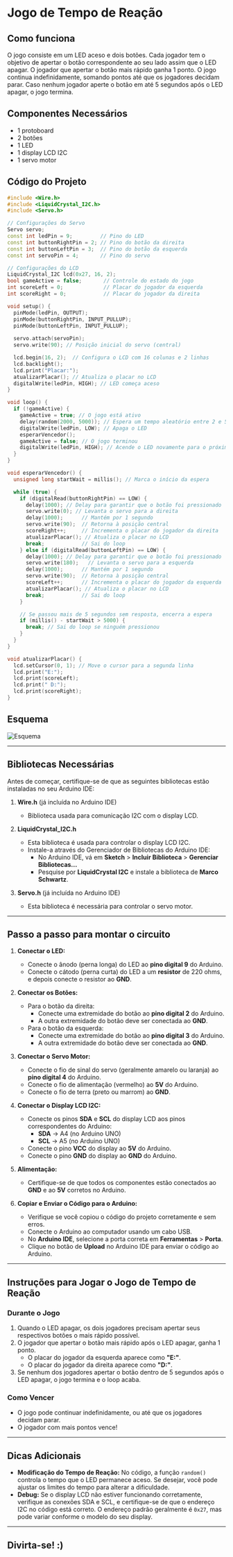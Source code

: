 # Jogo de Tempo de Reação

## Como funciona

O jogo consiste em um LED aceso e dois botões. Cada jogador tem o objetivo de apertar o botão correspondente ao seu lado assim que o LED apagar. O jogador que apertar o botão mais rápido ganha 1 ponto. O jogo continua indefinidamente, somando pontos até que os jogadores decidam parar. Caso nenhum jogador aperte o botão em até 5 segundos após o LED apagar, o jogo termina.

## Componentes Necessários

- 1 protoboard
- 2 botões
- 1 LED
- 1 display LCD I2C
- 1 servo motor

## Código do Projeto

```cpp
#include <Wire.h>
#include <LiquidCrystal_I2C.h>
#include <Servo.h>

// Configurações do Servo
Servo servo;
const int ledPin = 9;         // Pino do LED
const int buttonRightPin = 2; // Pino do botão da direita
const int buttonLeftPin = 3;  // Pino do botão da esquerda
const int servoPin = 4;       // Pino do servo

// Configurações do LCD
LiquidCrystal_I2C lcd(0x27, 16, 2);
bool gameActive = false;       // Controle do estado do jogo
int scoreLeft = 0;             // Placar do jogador da esquerda
int scoreRight = 0;            // Placar do jogador da direita

void setup() {
  pinMode(ledPin, OUTPUT);
  pinMode(buttonRightPin, INPUT_PULLUP); 
  pinMode(buttonLeftPin, INPUT_PULLUP);  
  
  servo.attach(servoPin);
  servo.write(90); // Posição inicial do servo (central)

  lcd.begin(16, 2);  // Configura o LCD com 16 colunas e 2 linhas
  lcd.backlight();
  lcd.print("Placar:");
  atualizarPlacar(); // Atualiza o placar no LCD
  digitalWrite(ledPin, HIGH); // LED começa aceso
}

void loop() {
  if (!gameActive) {
    gameActive = true; // O jogo está ativo
    delay(random(2000, 5000)); // Espera um tempo aleatório entre 2 e 5 segundos
    digitalWrite(ledPin, LOW); // Apaga o LED
    esperarVencedor();
    gameActive = false; // O jogo terminou
    digitalWrite(ledPin, HIGH); // Acende o LED novamente para o próximo jogo
  }
}

void esperarVencedor() {
  unsigned long startWait = millis(); // Marca o início da espera

  while (true) {
    if (digitalRead(buttonRightPin) == LOW) {
      delay(1000); // Delay para garantir que o botão foi pressionado
      servo.write(0); // Levanta o servo para a direita
      delay(1000);      // Mantém por 1 segundo
      servo.write(90);  // Retorna à posição central
      scoreRight++;     // Incrementa o placar do jogador da direita
      atualizarPlacar(); // Atualiza o placar no LCD
      break;            // Sai do loop
    } else if (digitalRead(buttonLeftPin) == LOW) {
      delay(1000); // Delay para garantir que o botão foi pressionado
      servo.write(180);   // Levanta o servo para a esquerda
      delay(1000);      // Mantém por 1 segundo
      servo.write(90);  // Retorna à posição central
      scoreLeft++;      // Incrementa o placar do jogador da esquerda
      atualizarPlacar(); // Atualiza o placar no LCD
      break;            // Sai do loop
    }

    // Se passou mais de 5 segundos sem resposta, encerra a espera
    if (millis() - startWait > 5000) {
      break; // Sai do loop se ninguém pressionou
    }
  }
}

void atualizarPlacar() {
  lcd.setCursor(0, 1); // Move o cursor para a segunda linha
  lcd.print("E:"); 
  lcd.print(scoreLeft); 
  lcd.print(" D:"); 
  lcd.print(scoreRight);
}
```
## Esquema 
![Esquema](https://github.com/user-attachments/assets/269f0bea-2242-45f2-8592-9a65be884678)


---

## Bibliotecas Necessárias

Antes de começar, certifique-se de que as seguintes bibliotecas estão instaladas no seu Arduino IDE:

1. **Wire.h** (já incluída no Arduino IDE)
   - Biblioteca usada para comunicação I2C com o display LCD.

2. **LiquidCrystal_I2C.h**
   - Esta biblioteca é usada para controlar o display LCD I2C.
   - Instale-a através do Gerenciador de Bibliotecas do Arduino IDE:
     - No Arduino IDE, vá em **Sketch** > **Incluir Biblioteca** > **Gerenciar Bibliotecas...**
     - Pesquise por **LiquidCrystal I2C** e instale a biblioteca de **Marco Schwartz**.

3. **Servo.h** (já incluída no Arduino IDE)
   - Esta biblioteca é necessária para controlar o servo motor.

---
## Passo a passo para montar o circuito

1. **Conectar o LED:**
   - Conecte o ânodo (perna longa) do LED ao **pino digital 9** do Arduino.
   - Conecte o cátodo (perna curta) do LED a um **resistor** de 220 ohms, e depois conecte o resistor ao **GND**.

2. **Conectar os Botões:**
   - Para o botão da direita:
     - Conecte uma extremidade do botão ao **pino digital 2** do Arduino.
     - A outra extremidade do botão deve ser conectada ao **GND**.
   - Para o botão da esquerda:
     - Conecte uma extremidade do botão ao **pino digital 3** do Arduino.
     - A outra extremidade do botão deve ser conectada ao **GND**.

3. **Conectar o Servo Motor:**
   - Conecte o fio de sinal do servo (geralmente amarelo ou laranja) ao **pino digital 4** do Arduino.
   - Conecte o fio de alimentação (vermelho) ao **5V** do Arduino.
   - Conecte o fio de terra (preto ou marrom) ao **GND**.

4. **Conectar o Display LCD I2C:**
   - Conecte os pinos **SDA** e **SCL** do display LCD aos pinos correspondentes do Arduino:
     - **SDA** → A4 (no Arduino UNO)
     - **SCL** → A5 (no Arduino UNO)
   - Conecte o pino **VCC** do display ao **5V** do Arduino.
   - Conecte o pino **GND** do display ao **GND** do Arduino.

5. **Alimentação:**
   - Certifique-se de que todos os componentes estão conectados ao **GND** e ao **5V** corretos no Arduino.

6. **Copiar e Enviar o Código para o Arduino:**
   - Verifique se você copiou o código do projeto corretamente e sem erros.
   - Conecte o Arduino ao computador usando um cabo USB.
   - No **Arduino IDE**, selecione a porta correta em **Ferramentas** > **Porta**.
   - Clique no botão de **Upload** no Arduino IDE para enviar o código ao Arduino.
---
## Instruções para Jogar o Jogo de Tempo de Reação

### Durante o Jogo

1. Quando o LED apagar, os dois jogadores precisam apertar seus respectivos botões o mais rápido possível.
2. O jogador que apertar o botão mais rápido após o LED apagar, ganha 1 ponto.
   - O placar do jogador da esquerda aparece como **"E:"**.
   - O placar do jogador da direita aparece como **"D:"**.
3. Se nenhum dos jogadores apertar o botão dentro de 5 segundos após o LED apagar, o jogo termina e o loop acaba.

### Como Vencer

- O jogo pode continuar indefinidamente, ou até que os jogadores decidam parar.
- O jogador com mais pontos vence!

---

## Dicas Adicionais

- **Modificação do Tempo de Reação:** No código, a função `random()` controla o tempo que o LED permanece aceso. Se desejar, você pode ajustar os limites do tempo para alterar a dificuldade.
- **Debug:** Se o display LCD não estiver funcionando corretamente, verifique as conexões SDA e SCL, e certifique-se de que o endereço I2C no código está correto. O endereço padrão geralmente é `0x27`, mas pode variar conforme o modelo do seu display.

---
## Divirta-se! :)
